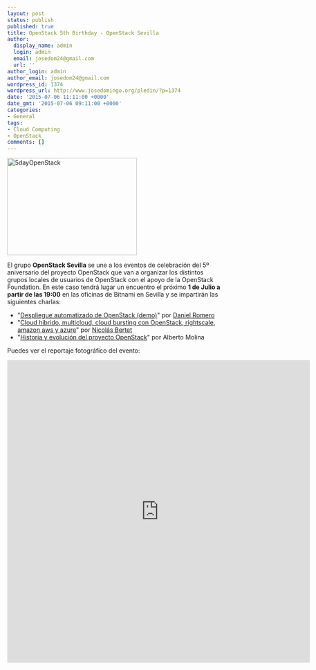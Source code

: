 ```yaml
---
layout: post
status: publish
published: true
title: OpenStack 5th Birthday - OpenStack Sevilla
author:
  display_name: admin
  login: admin
  email: josedom24@gmail.com
  url: ''
author_login: admin
author_email: josedom24@gmail.com
wordpress_id: 1374
wordpress_url: http://www.josedomingo.org/pledin/?p=1374
date: '2015-07-06 11:11:00 +0000'
date_gmt: '2015-07-06 09:11:00 +0000'
categories:
- General
tags:
- Cloud Computing
- OpenStack
comments: []
---
```

<p><a class="thumbnail" href="http://www.josedomingo.org/pledin/wp-content/uploads/2015/07/5dayOpenStack.png"><img class=" size-full wp-image-1375 alignnone" src="http://www.josedomingo.org/pledin/wp-content/uploads/2015/07/5dayOpenStack.png" alt="5dayOpenStack" width="300" height="225" /></a></p>
<p>El grupo <b>OpenStack Sevilla</b> se une a los eventos de celebraci&oacute;n del 5&ordm; aniversario del proyecto OpenStack que van a organizar los distintos grupos locales de usuarios de OpenStack con el apoyo de la OpenStack Foundation. En este caso tendr&aacute; lugar un encuentro el pr&oacute;ximo <b>1 de Julio a partir de las 19:00</b> en las oficinas de Bitnami en Sevilla y se impartir&aacute;n las siguientes charlas:</p>
<ul>
<li>"<a href="http://www.slideshare.net/DanielRomeroSnchez1/despliegue-automatizado-de-openstack-con-mirantis">Despliegue automatizado de OpenStack (demo)</a>" por <a href="http://www.slideshare.net/DanielRomeroSnchez1">Daniel Romero</a></li>
<li>"<a href="http://es.slideshare.net/bn-cloud/5th-birthday-openstack-sevilla-cloud-bursting">Cloud hibrido, multicloud, cloud bursting con OpenStack, rightscale, amazon aws y azure</a>" por <a href="http://www.slideshare.net/bn-cloud">Nicol&aacute;s Bertet</a></li>
<li>"<a href="http://www.slideshare.net/alberto.molina/open-stack-5th-birthday-slide-deck">Historia y evoluci&oacute;n del proyecto OpenStack</a>" por Alberto Molina</li>
</ul>
<p>Puedes ver el reportaje fotogr&aacute;fico del evento:</p>
<p><iframe src="http://www.flickr.com/slideShow/index.gne?group_id=&amp;user_id=16117002@N00&amp;set_id=&amp;text=" width="700" height="700" frameborder="0" scrolling="no" align="center"></iframe></p>
